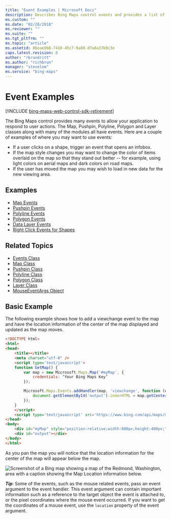 ```yaml
---
title: "Event Examples | Microsoft Docs"
description: Describes Bing Maps control events and provides a list of event examples, a list of related topics, and a code example.
ms.custom: ""
ms.date: "02/28/2018"
ms.reviewer: ""
ms.suite: ""
ms.tgt_pltfrm: ""
ms.topic: "article"
ms.assetid: 86eae968-7410-45c7-9a80-d7a8a37b9c3e
caps.latest.revision: 8
author: "rbrundritt"
ms.author: "richbrun"
manager: "stevelom"
ms.service: "bing-maps"
---
```


# Event Examples

[!INCLUDE [bing-maps-web-control-sdk-retirement](../../../includes/bing-maps-web-control-sdk-retirement.md)]

The Bing Maps control provides many events to allow your application to respond to user actions. The Map, Pushpin, Polyline, Polygon and Layer classes along with many of the modules all have events. Here are a couple of examples of where you may want to use events:

 * If a user clicks on a shape, trigger an event that opens an infobox. 
 * If the map style changes you may want to change the color of items overlaid on the map so that they stand out better -- for example, using light colors on aerial maps and dark colors on road maps. 
 * If the user has moved the map you may wish to load in new data for the new viewing area. 

## Examples

* [Map Events](../map/map-events.md)
* [Pushpin Events](../pushpins/pushpin-events-example.md)
* [Polyline Events](../map-shapes-polylines-and-polygons/polyline-events.md)
* [Polygon Events](../map-shapes-polylines-and-polygons/polygon-events.md)
* [Data Layer Events](../layers/data-layer-events.md)
* [Right Click Events for Shapes](right-click-events-for-shapes.md)

## Related Topics

* [Events Class](../../map-control-api/events-class.md)
* [Map Class ](../../map-control-api/map-class.md)
* [Pushpin Class](../../map-control-api/pushpin-class.md)
* [Polyline Class](../../map-control-api/polyline-class.md)
* [Polygon Class](../../map-control-api/polygon-class.md)
* [Layer Class](../../map-control-api/layer-class.md)
* [MouseEventArgs Object](../../map-control-api/mouseeventargs-object.md)

## Basic Example

The following example shows how to add a viewchange event to the map and have the location information of the center of the map displayed and updated as the map moves. 

```html
<!DOCTYPE html>
<html>
<head>
    <title></title>
    <meta charset="utf-8" />
	<script type='text/javascript'>
    function GetMap() {
        var map = new Microsoft.Maps.Map('#myMap', {
            credentials: ‘Your Bing Maps Key’
        });

        Microsoft.Maps.Events.addHandler(map, 'viewchange', function (e) {
            document.getElementById('output').innerHTML = map.getCenter();
        });
    }
    </script>
    <script type='text/javascript' src='https://www.bing.com/api/maps/mapcontrol?callback=GetMap' async defer></script>
</head>
<body>
    <div id="myMap" style="position:relative;width:600px;height:400px;"></div><br/>
    <div id="output"></div>
</body>
</html>
```

As you pan the map you will notice that the location information for the center of the map will appear below the map. 

![Screenshot of a Bing map showing a map of the Redmond, Washington, area with a caption showing the Map Location information below.](../../media/bmv8-mapviewchangeeventexample.png)
 
**_Tip_**: Some of the events, such as the mouse related events, pass an event argument to the event handler. This event argument can contain important information such as a reference to the target object the event is attached to, or the pixel coordinates where the mouse event occurred. If you want to get the coordinates of a mouse event, use the `location` property of the event argument.
